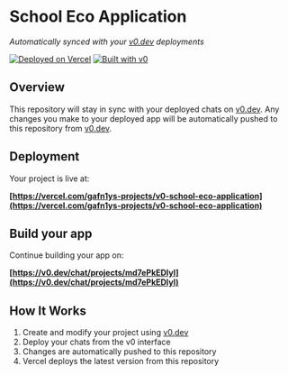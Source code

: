 # School Eco Application

*Automatically synced with your [v0.dev](https://v0.dev) deployments*

[![Deployed on Vercel](https://img.shields.io/badge/Deployed%20on-Vercel-black?style=for-the-badge&logo=vercel)](https://vercel.com/gafn1ys-projects/v0-school-eco-application)
[![Built with v0](https://img.shields.io/badge/Built%20with-v0.dev-black?style=for-the-badge)](https://v0.dev/chat/projects/md7ePkEDIyl)

## Overview

This repository will stay in sync with your deployed chats on [v0.dev](https://v0.dev).
Any changes you make to your deployed app will be automatically pushed to this repository from [v0.dev](https://v0.dev).

## Deployment

Your project is live at:

**[https://vercel.com/gafn1ys-projects/v0-school-eco-application](https://vercel.com/gafn1ys-projects/v0-school-eco-application)**

## Build your app

Continue building your app on:

**[https://v0.dev/chat/projects/md7ePkEDIyl](https://v0.dev/chat/projects/md7ePkEDIyl)**

## How It Works

1. Create and modify your project using [v0.dev](https://v0.dev)
2. Deploy your chats from the v0 interface
3. Changes are automatically pushed to this repository
4. Vercel deploys the latest version from this repository